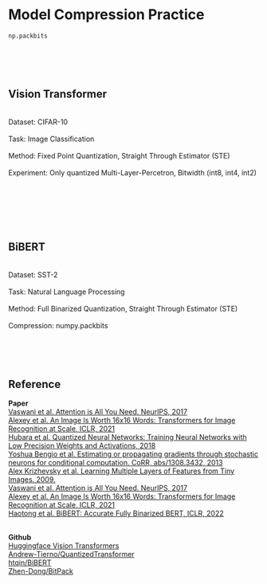 # Model Compression Practice
`np.packbits` 
<br></br><br><br><br>

## Vision Transformer
<br>Dataset: CIFAR-10
<br><br>Task: Image Classification
<br><br>Method: Fixed Point Quantization, Straight Through Estimator (STE)
<br><br>Experiment: Only quantized Multi-Layer-Percetron, Bitwidth (int8, int4, int2)

<br></br><br><br><br>

## BiBERT
<br>Dataset: SST-2
<br><br>Task: Natural Language Processing
<br><br>Method: Full Binarized Quantization, Straight Through Estimator (STE)
<br><br>Compression: numpy.packbits
<br></br><br><br><br>

## Reference
**Paper**
<br/>[Vaswani et al. Attention is All You Need. NeurIPS, 2017](https://arxiv.org/abs/1706.03762)
<br/>[Alexey et al. An Image Is Worth 16x16 Words: Transformers for Image Recognition at Scale, ICLR, 2021](https://arxiv.org/abs/2010.11929)
<br/>[Hubara et al. Quantized Neural Networks: Training Neural Networks with Low Precision Weights and Activations, 2018](https://arxiv.org/abs/1609.07061)
<br/>[Yoshua Bengio et al. Estimating or propagating gradients through stochastic neurons for conditional computation. CoRR, abs/1308.3432, 2013](https://arxiv.org/abs/1308.3432)
<br/>[Alex Krizhevsky et al. Learning Multiple Layers of Features from Tiny Images. 2009.](https://www.cs.toronto.edu/~kriz/learning-features-2009-TR.pdf)
<br/>[Vaswani et al. Attention is All You Need. NeurIPS, 2017](https://arxiv.org/abs/1706.03762)
<br/>[Alexey et al. An Image Is Worth 16x16 Words: Transformers for Image Recognition at Scale, ICLR, 2021](https://arxiv.org/abs/2010.11929)
<br/>[Haotong et al. BiBERT: Accurate Fully Binarized BERT, ICLR, 2022](https://arxiv.org/abs/2010.11929)

<br/>**Github**
<br/>[Huggingface Vision Transformers](https://github.com/huggingface/pytorch-image-models/blob/main/timm/models/vision_transformer.py)
<br/>[Andrew-Tierno/QuantizedTransformer](https://github.com/Andrew-Tierno/QuantizedTransformer)
<br/>[htqin/BiBERT](https://github.com/htqin/BiBERT)
<br/>[Zhen-Dong/BitPack](https://github.com/Zhen-Dong/BitPack)
